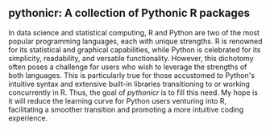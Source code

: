 ## pythonicr: A collection of Pythonic R packages

In data science and statistical computing, R and Python are two of the most popular programming languages, each with unique strengths. R is renowned for its statistical and graphical capabilities, while Python is celebrated for its simplicity, readability, and versatile functionality. However, this dichotomy often poses a challenge for users who wish to leverage the strengths of both languages. This is particularly true for those accustomed to Python's intuitive syntax and extensive built-in libraries transitioning to or working concurrently in R. Thus, the goal of *pythonicr* is to fill this need. My hope is it will reduce the learning curve for Python users venturing into R, facilitating a smoother transition and promoting a more intuitive coding experience.



<!--

**Here are some ideas to get you started:**

🙋‍♀️ A short introduction - what is your organization all about?
🌈 Contribution guidelines - how can the community get involved?
👩‍💻 Useful resources - where can the community find your docs? Is there anything else the community should know?
🍿 Fun facts - what does your team eat for breakfast?
🧙 Remember, you can do mighty things with the power of [Markdown](https://docs.github.com/github/writing-on-github/getting-started-with-writing-and-formatting-on-github/basic-writing-and-formatting-syntax)
-->
